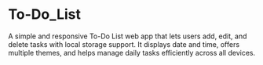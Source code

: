 # To-Do_List
A simple and responsive To-Do List web app that lets users add, edit, and delete tasks with local storage support. It displays date and time, offers multiple themes, and helps manage daily tasks efficiently across all devices.
